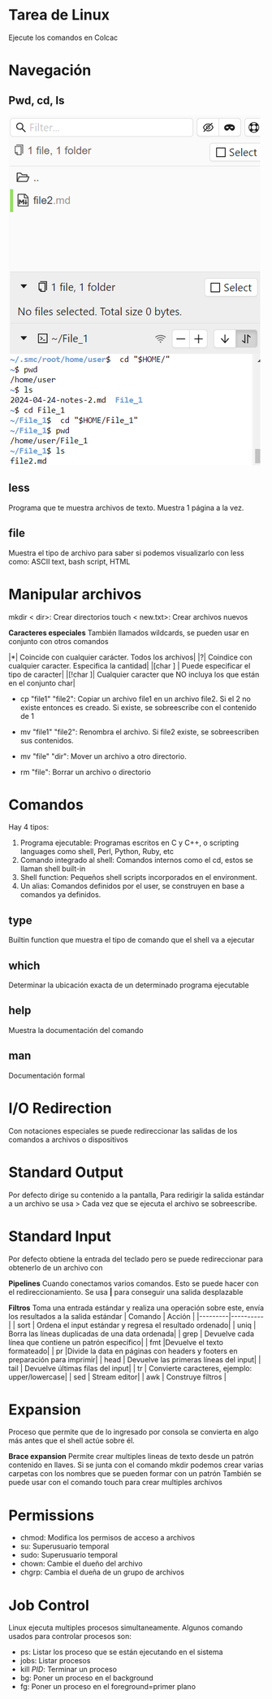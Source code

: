# Tarea de Linux
Ejecute los comandos en Colcac
# Navegación
## Pwd, cd, ls
![Comandos](imgP/imag1.png)

## less
Programa que te muestra archivos de texto. Muestra 1 página a la vez. 

## file
Muestra el tipo de archivo para saber si podemos visualizarlo con less como: ASCII text, bash script, HTML

# Manipular archivos
mkdir < dir>: Crear directorios
touch < new.txt>: Crear archivos nuevos

**Caracteres especiales**
También llamados wildcards, se pueden usar en conjunto con otros comandos

|*| Coincide con cualquier carácter. Todos los archivos|
|?| Coindice con cualquier caracter. Especifica la cantidad|
|[char ] | Puede especificar el tipo de caracter|
|[!char ]| Cualquier caracter que NO incluya los que están en el conjunto char|

* cp "file1" "file2": Copiar un archivo file1 en un archivo file2. Si el 2 no existe entonces es creado. Si existe, se sobreescribe con el contenido de 1

* mv "file1" "file2": Renombra el archivo. Si file2 existe, se sobreescriben sus contenidos.
 
* mv "file" "dir": Mover un archivo a otro directorio. 

* rm "file": Borrar un archivo o directorio

# Comandos
Hay 4 tipos:
1. Programa ejecutable: Programas escritos en C y C++, o scripting languages como shell, Perl, Python, Ruby, etc
2. Comando integrado al shell: Comandos internos como el cd, estos se llaman shell built-in
3. Shell function: Pequeños shell scripts incorporados en el environment.
4. Un alias: Comandos definidos por el user, se construyen en base a comandos ya definidos. 

## type
Builtin function que muestra el tipo de comando que el shell va a ejecutar

## which
Determinar la ubicación exacta de un determinado programa ejecutable

## help
Muestra la documentación del comando

## man
Documentación formal

# I/O Redirection
Con notaciones especiales se puede redireccionar las salidas de los comandos a archivos o dispositivos 

# Standard Output
Por defecto dirige su contenido a la pantalla, Para redirigir la salida estándar a un archivo se usa > Cada vez que se ejecuta el archivo se sobreescribe.

# Standard Input
Por defecto obtiene la entrada del teclado pero se puede redireccionar para obtenerlo de un archivo con

**Pipelines**
Cuando conectamos varios comandos. Esto se puede hacer con el redireccionamiento. Se usa **|** para conseguir una salida desplazable

**Filtros**
Toma una entrada estándar y realiza una operación sobre este, envía los resultados a la salida estándar
| Comando | Acción |
|---------|----------|
| sort    | Ordena el input estándar y regresa el resultado ordenado|
| uniq    | Borra las líneas duplicadas de una data ordenada|
| grep    | Devuelve cada línea que contiene un patrón específico|
| fmt     |Devuelve el texto formateado|
| pr      |Divide la data en páginas con headers y footers en preparación para imprimir|
| head | Devuelve las primeras líneas del input|
| tail | Devuelve últimas filas del input|
| tr | Convierte caracteres, ejemplo: upper/lowercase|
| sed | Stream editor|
| awk | Construye filtros |

# Expansion
Proceso que permite que de lo ingresado por consola se convierta en algo más antes que el shell actúe sobre él.

**Brace expansion**
Permite crear multiples lineas de texto desde un patrón contenido en llaves. 
Si se junta con el comando mkdir podemos crear varias carpetas con los nombres que se pueden formar con un patrón
También se puede usar con el comando touch para crear multiples archivos

# Permissions
- chmod: Modifica los permisos de acceso a archivos
- su: Superusuario temporal
- sudo: Superusuario temporal
- chown: Cambie el dueño del archivo
- chgrp: Cambia el dueña de un grupo de archivos

# Job Control
Linux ejecuta multiples procesos simultaneamente. Algunos comando usados para controlar procesos son:

- ps: Listar los proceso que se están ejecutando en el sistema
- jobs: Listar procesos
- kill *PID*: Terminar un proceso
- bg: Poner un proceso en el background
- fg: Poner un proceso en el foreground=primer plano
